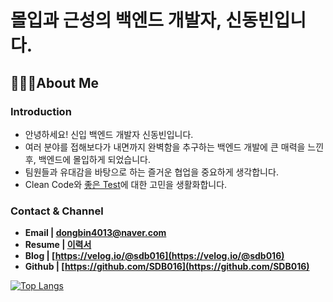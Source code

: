 
# 몰입과 근성의 백엔드 개발자, 신동빈입니다.

## 🙋🏻‍♂️**About Me**


### **Introduction**

- 안녕하세요! 신입 백엔드 개발자 신동빈입니다.
- 여러 분야를 접해보다가 내면까지 완벽함을 추구하는 백엔드 개발에 
큰 매력을 느낀 후, 백엔드에 몰입하게 되었습니다.
- 팀원들과 유대감을 바탕으로 하는 즐거운 협업을 중요하게 생각합니다.
- Clean Code와 [좋은 Test](https://velog.io/@sdb016/series/Test)에 대한 고민을 생활화합니다.

### **Contact & Channel**

- **Email | dongbin4013@naver.com**
- **Resume | [이력서](https://automatic-skate-705.notion.site/f490ed4f7c3e4914ad1dffa2ec8fca4d)**
- **Blog | [https://velog.io/@sdb016](https://velog.io/@sdb016)**
- **Github | [https://github.com/SDB016](https://github.com/SDB016)**


[![Top Langs](https://github-readme-stats.vercel.app/api/top-langs/?username=SDB016&hide=Jupyter%20Notebook,javascript,python&layout=compact)](https://github.com/SDB016/github-readme-stats)

